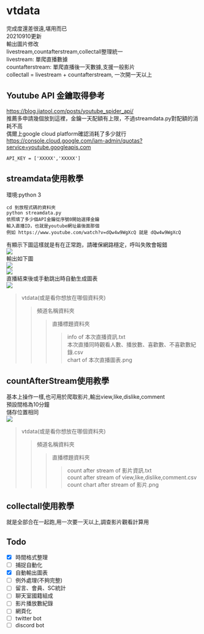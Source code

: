 # vtdata
完成度還差很遠,堪用而已  
20210910更新  
  輸出圖片修改  
  livestream,countafterstream,collectall整理統一  
  livestream: 單爬直播數據  
  countafterstream: 單爬直播後一天數據,支援一般影片  
  collectall = livestream + countafterstream, 一次開一天以上  
## Youtube API 金鑰取得參考
https://blog.jiatool.com/posts/youtube_spider_api/  
推薦多申請幾個放到這裡，金鑰一天配額有上限，不過streamdata.py對配額的消耗不高  
偶爾上google cloud platform確認消耗了多少就行  
https://console.cloud.google.com/iam-admin/quotas?service=youtube.googleapis.com
```
API_KEY = ['XXXXX','XXXXX']
```
## streamdata使用教學
環境:python 3
```
cd 到放程式碼的資料夾
python streamdata.py
依照填了多少個API金鑰從序號0開始選擇金鑰
輸入直播ID，也就是youtube網址最後面那個
例如 https://www.youtube.com/watch?v=dQw4w9WgXcQ 就是 dQw4w9WgXcQ
```
有顯示下圖這樣就是有在正常跑，請確保網路穩定，呼叫失敗會報錯  
![](https://i.imgur.com/HDk2gVl.png)  
輸出如下圖  
![](https://i.imgur.com/vMPjGTb.png)  
![](https://i.imgur.com/Urn42L0.png)  
直播結束後或手動跳出時自動生成圖表  
![](https://i.imgur.com/3c2djsx.png)  
> vtdata(或是看你想放在哪個資料夾)
>> 頻道名稱資料夾
>>> 直播標題資料夾
>>>> info of 本次直播資訊.txt  
>>>> 本次直播同時觀看人數、播放數、喜歡數、不喜歡數紀錄.csv  
>>>> chart of 本次直播圖表.png  

## countAfterStream使用教學
基本上操作一樣,也可用於爬取影片,輸出view,like,dislike,comment  
預設間格為10分鐘  
儲存位置相同  
![](https://i.imgur.com/qQIfWIy.png)  
> vtdata(或是看你想放在哪個資料夾)
>> 頻道名稱資料夾
>>> 直播標題資料夾
>>>> count after stream of 影片資訊.txt  
>>>> count after stream of view,like,dislike,comment.csv  
>>>> count chart after stream of 影片.png  

## collectall使用教學
就是全部合在一起跑,用一次要一天以上,調查影片觀看計算用  


## Todo
- [X] 時間格式整理
- [ ] 捕捉自動化
- [X] 自動輸出圖表
- [ ] 例外處理(不夠完整)
- [ ] 留言、會員、SC統計
- [ ] 聊天室國籍組成
- [ ] 影片播放數紀錄
- [ ] 網頁化
- [ ] twitter bot
- [ ] discord bot
